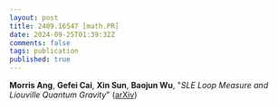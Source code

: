 ```yaml
---
layout: post
title: 2409.16547 [math.PR]
date: 2024-09-25T01:39:32Z
comments: false
tags: publication
published: true
---
```


<b>Morris Ang</b>, <b>Gefei Cai</b>, <b>Xin Sun</b>, <b>Baojun Wu</b>, "<i>SLE Loop Measure and Liouville Quantum Gravity</i>" ([arXiv](http://arxiv.org/abs/2409.16547v1))
